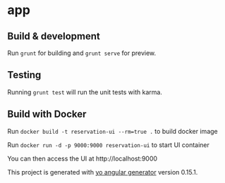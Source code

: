 # app

## Build & development

Run `grunt` for building and `grunt serve` for preview.

## Testing

Running `grunt test` will run the unit tests with karma.

## Build with Docker

Run `docker build -t reservation-ui --rm=true .` to build docker image

Run `docker run -d -p 9000:9000 reservation-ui` to start UI container

You can then access the UI at http://localhost:9000

This project is generated with [yo angular generator](https://github.com/yeoman/generator-angular)
version 0.15.1.
